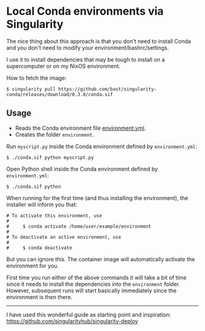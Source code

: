 # Local Conda environments via Singularity

The nice thing about this approach is that you don't need to install Conda and
you don't need to modify your environment/bashrc/settings.

I use it to install dependencies that may be tough to install on a
supercomputer or on my NixOS environment.

How to fetch the image:
```
$ singularity pull https://github.com/bast/singularity-conda/releases/download/0.3.0/conda.sif
```

## Usage

- Reads the Conda environment file
  [environment.yml](https://conda.io/projects/conda/en/latest/user-guide/tasks/manage-environments.html#create-env-file-manually).
- Creates the folder `environment`.

Run `myscript.py` inside the Conda environment defined by `environment.yml`:
```
$ ./conda.sif python myscript.py
```

Open Python shell inside the Conda environment defined by `environment.yml`:
```
$ ./conda.sif python
```

When running for the first time (and thus installing the environment),
the installer will inform you that:
```
# To activate this environment, use
#
#     $ conda activate /home/user/example/environment
#
# To deactivate an active environment, use
#
#     $ conda deactivate
```
But you can ignore this. The container image will automatically activate the
environment for you.

First time you run either of the above commands it will take a bit of time
since it needs to install the dependencies into the `environment` folder.
However, subsequent runs will start basically immediately since the environment
is then there.

---

I have used this wonderful guide as starting point and inspiration:
https://github.com/singularityhub/singularity-deploy
